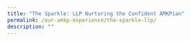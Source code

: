 ```yaml
---
title: "The Sparkle: LLP Nurturing the Confident AMKPian"
permalink: /our-amkp-experience/the-sparkle-llp/
description: ""
---
```

